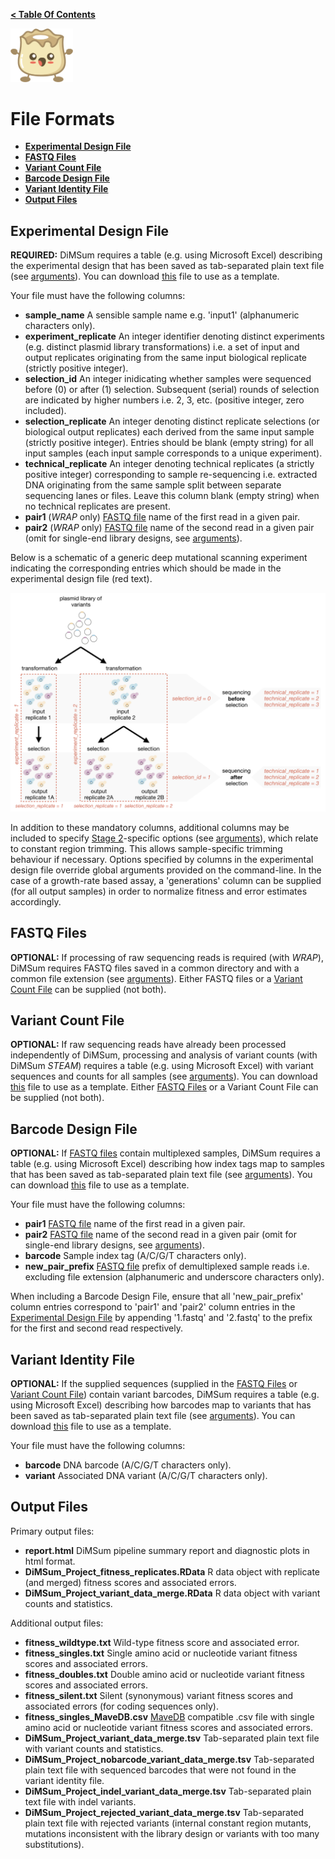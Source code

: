 **[< Table Of Contents](https://github.com/lehner-lab/DiMSum#table-of-contents)**
<p align="left">
  <img src="../Dumpling.png" width="100">
</p>

# File Formats

* **[Experimental Design File](#experimental-design-file)**
* **[FASTQ Files](#fastq-files)**
* **[Variant Count File](#variant-count-file)**
* **[Barcode Design File](#barcode-design-file)**
* **[Variant Identity File](#variant-identity-file)**
* **[Output Files](#output-files)**

## Experimental Design File 

**REQUIRED:** DiMSum requires a table (e.g. using Microsoft Excel) describing the experimental design that has been saved as tab-separated plain text file (see [arguments](ARGUMENTS.md#general)). You can download [this](../examples/example_experimentDesign.txt) file to use as a template.

Your file must have the following columns:
* **sample_name** A sensible sample name e.g. 'input1' (alphanumeric characters only).
* **experiment_replicate** An integer identifier denoting distinct experiments (e.g. distinct plasmid library transformations) i.e. a set of input and output replicates originating from the same input biological replicate (strictly positive integer).
* **selection_id** An integer inidicating whether samples were sequenced before (0) or after (1) selection. Subsequent (serial) rounds of selection are indicated by higher numbers i.e. 2, 3, etc. (positive integer, zero included).
* **selection_replicate** An integer denoting distinct replicate selections (or biological output replicates) each derived from the same input sample (strictly positive integer). Entries should be blank (empty string) for all input samples (each input sample corresponds to a unique experiment).
* **technical_replicate** An integer denoting technical replicates (a strictly positive integer) corresponding to sample re-sequencing i.e. extracted DNA originating from the same sample split between separate sequencing lanes or files. Leave this column blank (empty string) when no technical replicates are present.
* **pair1** (_WRAP_ only) [FASTQ file](#fastq-files) name of the first read in a given pair.
* **pair2** (_WRAP_ only) [FASTQ file](#fastq-files) name of the second read in a given pair (omit for single-end library designs, see [arguments](ARGUMENTS.md#fastq-files)).

Below is a schematic of a generic deep mutational scanning experiment indicating the corresponding entries which should be made in the experimental design file (red text). 
<p align="left">
  <img src="../DMS_experiment.png" width="600">
</p>

In addition to these mandatory columns, additional columns may be included to specify [Stage 2](PIPELINE.md#stage-2-trim-constant-regions-wrap)-specific options (see [arguments](ARGUMENTS.md#trim-arguments)), which relate to constant region trimming. This allows sample-specific trimming behaviour if necessary. Options specified by columns in the experimental design file override global arguments provided on the command-line. In the case of a growth-rate based assay, a 'generations' column can be supplied (for all output samples) in order to normalize fitness and error estimates accordingly.

## FASTQ Files

**OPTIONAL:** If processing of raw sequencing reads is required (with *WRAP*), DiMSum requires FASTQ files saved in a common directory and with a common file extension (see [arguments](ARGUMENTS.md#fastq-files)). Either FASTQ files or a [Variant Count File](#variant-count-file) can be supplied (not both).

## Variant Count File

**OPTIONAL:** If raw sequencing reads have already been processed independently of DiMSum, processing and analysis of variant counts (with DiMSum *STEAM*) requires a table (e.g. using Microsoft Excel) with variant sequences and counts for all samples (see [arguments](ARGUMENTS.md#custom-variant-count-file)). You can download [this](../examples/example_variantCounts.txt) file to use as a template. Either [FASTQ Files](#fastq-files) or a Variant Count File can be supplied (not both).

## Barcode Design File

**OPTIONAL:** If [FASTQ files](#fastq-files) contain multiplexed samples, DiMSum requires a table (e.g. using Microsoft Excel) describing how index tags map to samples that has been saved as tab-separated plain text file (see [arguments](ARGUMENTS.md#barcoded-library-design)). You can download [this](../examples/example_barcodeDesign.txt) file to use as a template.

Your file must have the following columns:
* **pair1** [FASTQ file](#fastq-files) name of the first read in a given pair.
* **pair2** [FASTQ file](#fastq-files) name of the second read in a given pair (omit for single-end library designs, see [arguments](ARGUMENTS.md#fastq-files)).
* **barcode** Sample index tag (A/C/G/T characters only).
* **new_pair_prefix** [FASTQ file](#fastq-files) prefix of demultiplexed sample reads i.e. excluding file extension (alphanumeric and underscore characters only).

When including a Barcode Design File, ensure that all 'new_pair_prefix' column entries correspond to 'pair1' and 'pair2' column entries in the [Experimental Design File](#experimental-design-file) by appending '1.fastq' and '2.fastq' to the prefix for the first and second read respectively.

## Variant Identity File

**OPTIONAL:** If the supplied sequences (supplied in the [FASTQ Files](#fastq-files) or [Variant Count File](#variant-count-file)) contain variant barcodes, DiMSum requires a table (e.g. using Microsoft Excel) describing how barcodes map to variants that has been saved as tab-separated plain text file (see [arguments](ARGUMENTS.md#barcoded-library-design)). You can download [this](../examples/example_variantIdentity.txt) file to use as a template. 

Your file must have the following columns:
* **barcode** DNA barcode (A/C/G/T characters only).
* **variant** Associated DNA variant (A/C/G/T characters only).

## Output Files

Primary output files:

* **report.html** DiMSum pipeline summary report and diagnostic plots in html format.
* **DiMSum_Project_fitness_replicates.RData** R data object with replicate (and merged) fitness scores and associated errors.
* **DiMSum_Project_variant_data_merge.RData** R data object with variant counts and statistics.

Additional output files:

* **fitness_wildtype.txt** Wild-type fitness score and associated error.
* **fitness_singles.txt** Single amino acid or nucleotide variant fitness scores and associated errors.
* **fitness_doubles.txt** Double amino acid or nucleotide variant fitness scores and associated errors.
* **fitness_silent.txt** Silent (synonymous) variant fitness scores and associated errors (for coding sequences only).
* **fitness_singles_MaveDB.csv** [MaveDB](https://www.mavedb.org/) compatible .csv file with single amino acid or nucleotide variant fitness scores and associated errors.
* **DiMSum_Project_variant_data_merge.tsv** Tab-separated plain text file with variant counts and statistics.
* **DiMSum_Project_nobarcode_variant_data_merge.tsv** Tab-separated plain text file with sequenced barcodes that were not found in the variant identity file.
* **DiMSum_Project_indel_variant_data_merge.tsv** Tab-separated plain text file with indel variants.
* **DiMSum_Project_rejected_variant_data_merge.tsv** Tab-separated plain text file with rejected variants (internal constant region mutants, mutations inconsistent with the library design or variants with too many substitutions).
